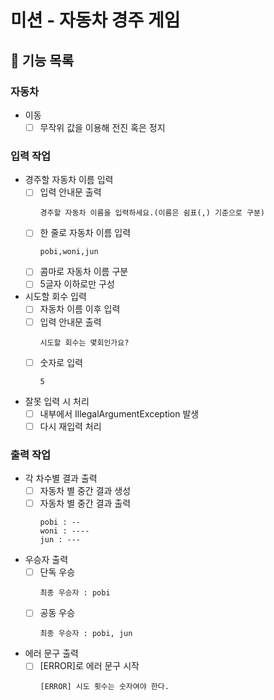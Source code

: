 # 미션 - 자동차 경주 게임
## 🚀 기능 목록
### 자동차
- 이동
  - [ ] 무작위 값을 이용해 전진 혹은 정지

### 입력 작업
- 경주할 자동차 이름 입력
  - [ ] 입력 안내문 출력
    ```
    경주할 자동차 이름을 입력하세요.(이름은 쉼표(,) 기준으로 구분)
    ```
  - [ ] 한 줄로 자동차 이름 입력
    ```
    pobi,woni,jun
    ```
  - [ ] 콤마로 자동차 이름 구분
  - [ ] 5글자 이하로만 구성
- 시도할 회수 입력
  - [ ] 자동차 이름 이후 입력
  - [ ] 입력 안내문 출력
    ```
    시도할 회수는 몇회인가요?
    ```
  - [ ] 숫자로 입력
    ```
    5
    ```
- 잘못 입력 시 처리
  - [ ] 내부에서 IllegalArgumentException 발생
  - [ ] 다시 재입력 처리
  
### 출력 작업
- 각 차수별 결과 출력
  - [ ] 자동차 별 중간 결과 생성
  - [ ] 자동차 별 중간 결과 출력
    ```
    pobi : --
    woni : ----
    jun : ---
    ```
- 우승자 출력
  - [ ] 단독 우승
    ```
    최종 우승자 : pobi
    ```
  - [ ] 공동 우승
    ```
    최종 우승자 : pobi, jun
    ```
- 에러 문구 출력
  - [ ] [ERROR]로 에러 문구 시작
    ```
    [ERROR] 시도 횟수는 숫자여야 한다.
    ```
